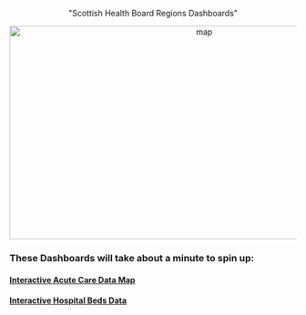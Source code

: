 <p style="text-align:center">"Scottish Health Board Regions Dashboards"</p>

<p align="center">
<img width="668" height="375" alt="map" src="https://github.com/user-attachments/assets/a979a986-43e9-44b2-bfd5-2a4ee8dfb67d" />
</p>

### These Dashboards will take about a minute to spin up:
#### [Interactive Acute Care Data Map](https://health-map.onrender.com/)
#### [Interactive Hospital Beds Data](https://health-dash-hosp-beds.onrender.com/)
